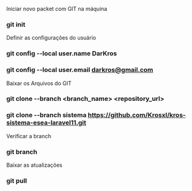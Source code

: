 Iniciar novo packet com GIT na máquina
### git init

Definir as configurações do usuário

### git config --local user.name DarKros
### git config --local user.email darkros@gmail.com

Baixar os Arquivos do GIT
### git clone --branch <branch_name> <repository_url>
### git clone --branch sistema https://github.com/Krosxl/kros-sistema-esea-laravel11.git

Verificar a branch
### git branch

Baixar as atualizações
### git pull

